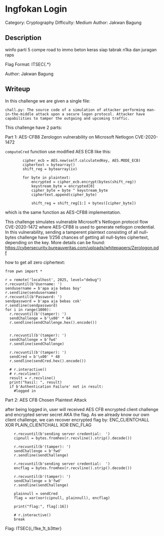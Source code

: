 # Ingfokan Login

Category: Cryptography
Difficulty: Medium
Author: Jakwan Bagung

## Description

  winfo parti 5 compe road to immo beton keras siap tabrak n1ka dan juragan raps

  Flag Format: ITSEC{.*}

  Author: Jakwan Bagung

## Writeup

In this challenge we are given a single file:

    chall.py: The source code of a simulation of attacker performing man-in-the-middle attack upon a secure logon protocol. Attacker have capabilities to tamper the outgoing and upcoming traffic.


This challenge have 2 parts:

Part 1: AES-CFB8 Zerologon vulnerability on Microsoft Netlogon CVE-2020-1472

`computeCred` function use modified AES ECB like this:

```
        cipher_ecb = AES.new(self.calculatedKey, AES.MODE_ECB)
        ciphertext = bytearray()
        shift_reg = bytearray(iv)

        for byte in plaintext:
            encrypted = cipher_ecb.encrypt(bytes(shift_reg))
            keystream_byte = encrypted[0]
            cipher_byte = byte ^ keystream_byte
            ciphertext.append(cipher_byte)

            shift_reg = shift_reg[1:] + bytes([cipher_byte])
```

which is the same function as AES-CFB8 implementation.

This challenge simulates vulnerable Microsoft's Netlogon protocol flow CVE-2020-1472 where AES-CFB8 is used to generate netlogon credential. In this vulnerability, sending a tamperent plaintext consisting of all null-bytes challenge have 1/256 chances of getting all null-bytes ciphertext, depending on the key. More details can be found: https://cybersecurity.bureauveritas.com/uploads/whitepapers/Zerologon.pdf

how to get all zero ciphertext:
```
from pwn import *

r = remote('localhost', 2025, level="debug")
r.recvuntil(b'Username: ')
sendusername = b'apa aja bebas boy'
r.sendline(sendusername)
r.recvuntil(b'Password: ')
sendpassword = b'apa aja bebas cok'
r.sendline(sendpassword)
for i in range(1000):
  r.recvuntil(b'(tamper): ')
  sendChallenge = b'\x00' * 64
  r.sendline(sendChallenge.hex().encode())


  r.recvuntil(b'(tamper): ')
  sendChallenge = b'fwd'
  r.sendline(sendChallenge)

  r.recvuntil(b'(tamper): ')
  sendCred = b'\x00' * 48
  r.sendline(sendCred.hex().encode())

  # r.interactive()
  # r.recvline()
  result = r.recvline()
  print("hasil: ", result)
  if b'Authentication Failure' not in result:
    #logged in
```


Part 2: AES CFB Chosen Plaintext Attack

after being logged in, user will received AES CFB encrypted client challenge and encrypted server secret AKA the flag. As we already know our own client challenge, we can recover encrypted flag by:
ENC_CLIENTCHALL XOR PLAIN_CLIENTCHALL XOR ENC_FLAG 

```
    r.recvuntil(b'sending server credential:  ')
    cipnull = bytes.fromhex(r.recvline().strip().decode())
    
    r.recvuntil(b'(tamper): ')
    sendChallenge = b'fwd'
    r.sendline(sendChallenge)
    
    r.recvuntil(b'sending server credential:  ')
    encflag = bytes.fromhex(r.recvline().strip().decode())

    r.recvuntil(b'(tamper): ')
    sendChallenge = b'fwd'
    r.sendline(sendChallenge)

    plainnull = sendCred
    flag = xor(xor(cipnull, plainnull), encflag)

    print("flag:", flag[:16])

    # r.interactive()
    break

```


Flag: ITSEC{i_l1ke_1t_b3tter}